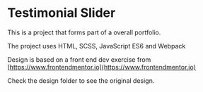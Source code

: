 # Testimonial Slider

This is a project that forms part of a overall portfolio.

The project uses HTML, SCSS, JavaScript ES6 and Webpack

Design is based on a front end dev exercise from [https://www.frontendmentor.io](https://www.frontendmentor.io)

Check the design folder to see the original design.
